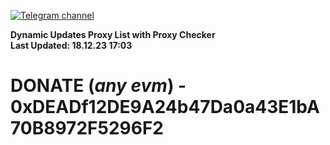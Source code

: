 [![Telegram channel](https://img.shields.io/endpoint?url=https://runkit.io/damiankrawczyk/telegram-badge/branches/master?url=https://t.me/n4z4v0d)](https://t.me/n4z4v0d) 

**Dynamic Updates Proxy List with Proxy Checker**  
**Last Updated: 18.12.23 17:03**

# DONATE (_any evm_) - 0xDEADf12DE9A24b47Da0a43E1bA70B8972F5296F2
